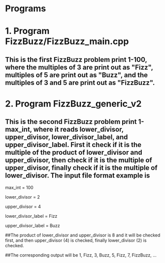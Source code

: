 # Programs
#
# 1. Program FizzBuzz/FizzBuzz_main.cpp
##     This is the first FizzBuzz problem print 1-100, where the multiples of 3 are print out as "Fizz", multiples of 5 are print out as "Buzz", and the multiples of 3 and 5 are print out as "FizzBuzz".
#
# 2. Program FizzBuzz_generic_v2
##     This is the second FizzBuzz problem print 1-max_int, where it reads lower_divisor, upper_divisor, lower_divisor_label, and upper_divisor_label. First it check if it is the multiple of the product of lower_divisor and upper_divisor, then check if it is the multiple of upper_divisor, finally check if it is the multiple of lower_divisor. The input file format example is 

max_int = 100

lower_divisor = 2 

upper_divisor = 4 

lower_divisor_label = Fizz 

upper_divisor_label = Buzz 

##The product of lower_divisor and upper_divisor is 8 and it will be checked first, and then upper_divisor (4) is checked, finally lower_divisor (2) is checked.

##The corresponding output will be 1, Fizz, 3, Buzz, 5, Fizz, 7, FizzBuzz, ...
#
